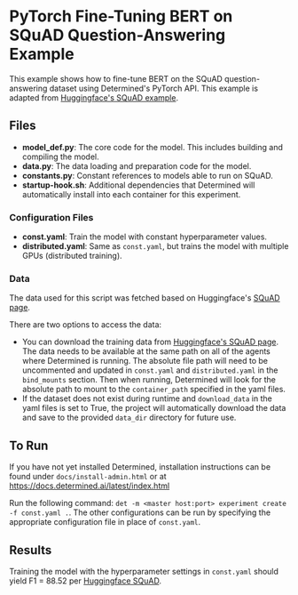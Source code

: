 # PyTorch Fine-Tuning BERT on SQuAD Question-Answering Example

This example shows how to fine-tune BERT on the SQuAD question-answering dataset using
Determined's PyTorch API. This example is adapted from [Huggingface's SQuAD
example](https://github.com/huggingface/transformers/tree/master/examples/legacy/question-answering).

## Files
* **model_def.py**: The core code for the model. This includes building and compiling the model.
* **data.py**: The data loading and preparation code for the model.
* **constants.py**: Constant references to models able to run on SQuAD.
* **startup-hook.sh**: Additional dependencies that Determined will automatically install into each container for this experiment.

### Configuration Files
* **const.yaml**: Train the model with constant hyperparameter values.
* **distributed.yaml**: Same as `const.yaml`, but trains the model with multiple GPUs (distributed training).

### Data
The data used for this script was fetched based on Huggingface's [SQuAD page](https://github.com/huggingface/transformers/tree/master/examples/question-answering).

There are two options to access the data:

* You can download the training data from [Huggingface's SQuAD page](https://github.com/huggingface/transformers/tree/master/examples/question-answering). The data needs to be available at the same path on all of the agents where Determined is running. The absolute file path will need to be uncommented and updated in `const.yaml` and `distributed.yaml` in the `bind_mounts` section. Then when running, Determined will look for the absolute path to mount to the `container_path` specified in the yaml files.
* If the dataset does not exist during runtime and `download_data` in the yaml files is set to True, the project will automatically download the data and save to the provided `data_dir` directory for future use.

## To Run
If you have not yet installed Determined, installation instructions can be found
under `docs/install-admin.html` or at https://docs.determined.ai/latest/index.html

Run the following command: `det -m <master host:port> experiment create -f
const.yaml .`. The other configurations can be run by specifying the appropriate
configuration file in place of `const.yaml`.

## Results
Training the model with the hyperparameter settings in `const.yaml` should yield
F1 = 88.52 per [Huggingface SQuAD](https://github.com/huggingface/transformers/tree/master/examples/question-answering).
